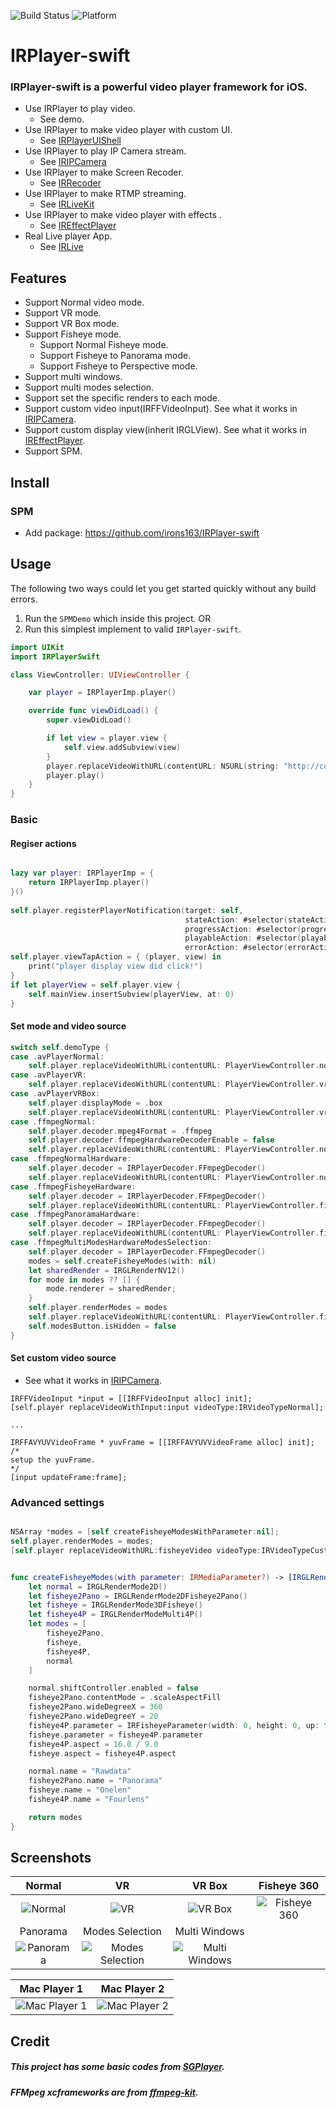 ![Build Status](https://img.shields.io/badge/build-%20passing%20-brightgreen.svg)
![Platform](https://img.shields.io/badge/Platform-%20iOS%20-blue.svg)

# IRPlayer-swift

### IRPlayer-swift is a powerful video player framework for iOS.

- Use IRPlayer to play video.
    - See demo.
- Use IRPlayer to make video player with custom UI.
    - See [IRPlayerUIShell](https://github.com/irons163/IRPlayerUIShell)
- Use IRPlayer to play IP Camera stream.
    - See [IRIPCamera](https://github.com/irons163/IRIPCamera)
- Use IRPlayer to make Screen Recoder.
    - See [IRRecoder](https://github.com/irons163/IRRecoder)
- Use IRPlayer to make RTMP streaming.
    - See [IRLiveKit](https://github.com/irons163/IRLiveKit)
- Use IRPlayer to make video player with effects .
    - See [IREffectPlayer](https://github.com/irons163/IREffectPlayer)
- Real Live player App.
    - See [IRLive](https://github.com/irons163/IRLive)

## Features

- Support Normal video mode.
- Support VR mode.
- Support VR Box mode.
- Support Fisheye mode.
    - Support Normal Fisheye mode.
    - Support Fisheye to Panorama mode.
    - Support Fisheye to Perspective mode.
- Support multi windows.
- Support multi modes selection.
- Support set the specific renders to each mode.
- Support custom video input(IRFFVideoInput). See what it works in [IRIPCamera](https://github.com/irons163/IRIPCamera).
- Support custom display view(inherit IRGLView). See what it works in [IREffectPlayer](https://github.com/irons163/IREffectPlayer).
- Support SPM.

## Install
### SPM
- Add package: https://github.com/irons163/IRPlayer-swift

## Usage
The following two ways could let you get started quickly without any build errors.
1. Run the `SPMDemo` which inside this project. OR
2. Run this simplest implement to valid `IRPlayer-swift`.
```swift
import UIKit
import IRPlayerSwift

class ViewController: UIViewController {

    var player = IRPlayerImp.player()

    override func viewDidLoad() {
        super.viewDidLoad()

        if let view = player.view {
            self.view.addSubview(view)
        }
        player.replaceVideoWithURL(contentURL: NSURL(string: "http://commondatastorage.googleapis.com/gtv-videos-bucket/sample/BigBuckBunny.mp4"))
        player.play()
    }
}
```

### Basic
#### Regiser actions
```swift

lazy var player: IRPlayerImp = {
    return IRPlayerImp.player()
}()
    
self.player.registerPlayerNotification(target: self,
                                       stateAction: #selector(stateAction(_:)),
                                       progressAction: #selector(progressAction(_:)),
                                       playableAction: #selector(playableAction(_:)),
                                       errorAction: #selector(errorAction(_:)))
self.player.viewTapAction = { (player, view) in
    print("player display view did click!")
}
if let playerView = self.player.view {
    self.mainView.insertSubview(playerView, at: 0)
}

```

#### Set mode and video source

```swift
switch self.demoType {
case .avPlayerNormal:
    self.player.replaceVideoWithURL(contentURL: PlayerViewController.normalVideo as NSURL)
case .avPlayerVR:
    self.player.replaceVideoWithURL(contentURL: PlayerViewController.vrVideo as NSURL)
case .avPlayerVRBox:
    self.player.displayMode = .box
    self.player.replaceVideoWithURL(contentURL: PlayerViewController.vrVideo as NSURL)
case .ffmpegNormal:
    self.player.decoder.mpeg4Format = .ffmpeg
    self.player.decoder.ffmpegHardwareDecoderEnable = false
    self.player.replaceVideoWithURL(contentURL: PlayerViewController.normalVideo as NSURL)
case .ffmpegNormalHardware:
    self.player.decoder = IRPlayerDecoder.FFmpegDecoder()
    self.player.replaceVideoWithURL(contentURL: PlayerViewController.normalVideo as NSURL)
case .ffmpegFisheyeHardware:
    self.player.decoder = IRPlayerDecoder.FFmpegDecoder()
    self.player.replaceVideoWithURL(contentURL: PlayerViewController.fisheyeVideo as NSURL)
case .ffmpegPanoramaHardware:
    self.player.decoder = IRPlayerDecoder.FFmpegDecoder()
    self.player.replaceVideoWithURL(contentURL: PlayerViewController.fisheyeVideo as NSURL)
case .ffmpegMultiModesHardwareModesSelection:
    self.player.decoder = IRPlayerDecoder.FFmpegDecoder()
    modes = self.createFisheyeModes(with: nil)
    let sharedRender = IRGLRenderNV12()
    for mode in modes ?? [] {
        mode.renderer = sharedRender;
    }
    self.player.renderModes = modes
    self.player.replaceVideoWithURL(contentURL: PlayerViewController.fisheyeVideo as NSURL)
    self.modesButton.isHidden = false
}

```

#### Set custom video source

- See what it works in [IRIPCamera](https://github.com/irons163/IRIPCamera).

``` obj-c
IRFFVideoInput *input = [[IRFFVideoInput alloc] init];
[self.player replaceVideoWithInput:input videoType:IRVideoTypeNormal];

...

IRFFAVYUVVideoFrame * yuvFrame = [[IRFFAVYUVVideoFrame alloc] init];
/*
setup the yuvFrame.
*/
[input updateFrame:frame];
```

### Advanced settings
```swift

NSArray *modes = [self createFisheyeModesWithParameter:nil];
self.player.renderModes = modes;
[self.player replaceVideoWithURL:fisheyeVideo videoType:IRVideoTypeCustom];


func createFisheyeModes(with parameter: IRMediaParameter?) -> [IRGLRenderMode] {
    let normal = IRGLRenderMode2D()
    let fisheye2Pano = IRGLRenderMode2DFisheye2Pano()
    let fisheye = IRGLRenderMode3DFisheye()
    let fisheye4P = IRGLRenderModeMulti4P()
    let modes = [
        fisheye2Pano,
        fisheye,
        fisheye4P,
        normal
    ]

    normal.shiftController.enabled = false
    fisheye2Pano.contentMode = .scaleAspectFill
    fisheye2Pano.wideDegreeX = 360
    fisheye2Pano.wideDegreeY = 20
    fisheye4P.parameter = IRFisheyeParameter(width: 0, height: 0, up: false, rx: 0, ry: 0, cx: 0, cy: 0, latmax: 80)
    fisheye.parameter = fisheye4P.parameter
    fisheye4P.aspect = 16.0 / 9.0
    fisheye.aspect = fisheye4P.aspect

    normal.name = "Rawdata"
    fisheye2Pano.name = "Panorama"
    fisheye.name = "Onelen"
    fisheye4P.name = "Fourlens"

    return modes
}

```

## Screenshots
| Normal | VR | VR Box | Fisheye 360
|:---:|:---:|:---:|:---:|
| ![Normal](./SPMDemo/ScreenShots/demo1.PNG)  |  ![VR](./SPMDemo/ScreenShots/demo2.PNG)  | ![VR Box](./SPMDemo/ScreenShots/demo3.PNG) | ![Fisheye 360](./SPMDemo/ScreenShots/demo4.PNG) |
| Panorama | Modes Selection | Multi Windows |
| ![Panorama](./SPMDemo/ScreenShots/demo5.PNG) | ![Modes Selection](./SPMDemo/ScreenShots/demo6.PNG) | ![Multi Windows](./SPMDemo/ScreenShots/demo7.PNG) |

| Mac Player 1 | Mac Player 2 |
|:---:|:---:|
| ![Mac Player 1](./SPMDemo/ScreenShots/demo8.png) | ![Mac Player 2](./SPMDemo/ScreenShots/demo9.png) |


## Credit
##### This project has some basic codes from [SGPlayer](https://github.com/libobjc/SGPlayer).
##### FFMpeg xcframeworks are from [ffmpeg-kit](https://github.com/arthenica/ffmpeg-kit).
